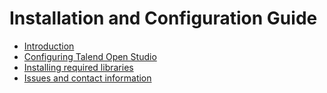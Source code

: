 # Installation and Configuration Guide

* [Introduction](./introduction.md)
* [Configuring Talend Open Studio](./configuring_tos.md)
* [Installing required libraries](./install_libraries.md)
* [Issues and contact information](./issues_and_contact.md)
